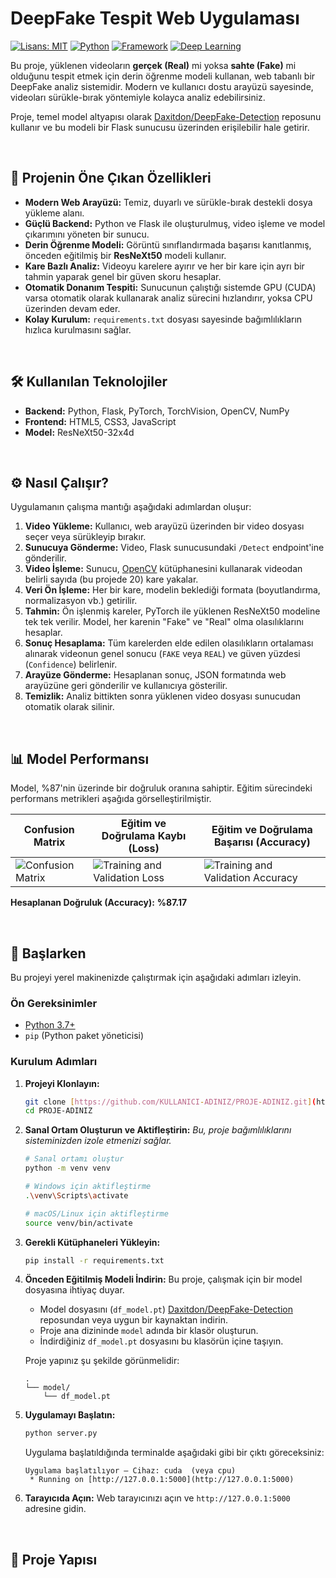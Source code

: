 # DeepFake Tespit Web Uygulaması

[![Lisans: MIT](https://img.shields.io/badge/License-MIT-yellow.svg)](https://opensource.org/licenses/MIT)
[![Python](https://img.shields.io/badge/Python-3.7+-blue.svg)](https://www.python.org/)
[![Framework](https://img.shields.io/badge/Framework-Flask-black.svg)](https://flask.palletsprojects.com/)
[![Deep Learning](https://img.shields.io/badge/Library-PyTorch-orange.svg)](https://pytorch.org/)

Bu proje, yüklenen videoların **gerçek (Real)** mi yoksa **sahte (Fake)** mi olduğunu tespit etmek için derin öğrenme modeli kullanan, web tabanlı bir DeepFake analiz sistemidir. Modern ve kullanıcı dostu arayüzü sayesinde, videoları sürükle-bırak yöntemiyle kolayca analiz edebilirsiniz.

Proje, temel model altyapısı olarak [Daxitdon/DeepFake-Detection](https://github.com/Daxitdon/DeepFake-Detection) reposunu kullanır ve bu modeli bir Flask sunucusu üzerinden erişilebilir hale getirir.

<br>

## 🚀 Projenin Öne Çıkan Özellikleri

- **Modern Web Arayüzü:** Temiz, duyarlı ve sürükle-bırak destekli dosya yükleme alanı.
- **Güçlü Backend:** Python ve Flask ile oluşturulmuş, video işleme ve model çıkarımını yöneten bir sunucu.
- **Derin Öğrenme Modeli:** Görüntü sınıflandırmada başarısı kanıtlanmış, önceden eğitilmiş bir **ResNeXt50** modeli kullanır.
- **Kare Bazlı Analiz:** Videoyu karelere ayırır ve her bir kare için ayrı bir tahmin yaparak genel bir güven skoru hesaplar.
- **Otomatik Donanım Tespiti:** Sunucunun çalıştığı sistemde GPU (CUDA) varsa otomatik olarak kullanarak analiz sürecini hızlandırır, yoksa CPU üzerinden devam eder.
- **Kolay Kurulum:** `requirements.txt` dosyası sayesinde bağımlılıkların hızlıca kurulmasını sağlar.

<br>

## 🛠️ Kullanılan Teknolojiler

- **Backend:** Python, Flask, PyTorch, TorchVision, OpenCV, NumPy
- **Frontend:** HTML5, CSS3, JavaScript
- **Model:** ResNeXt50-32x4d

<br>

## ⚙️ Nasıl Çalışır?

Uygulamanın çalışma mantığı aşağıdaki adımlardan oluşur:

1.  **Video Yükleme:** Kullanıcı, web arayüzü üzerinden bir video dosyası seçer veya sürükleyip bırakır.
2.  **Sunucuya Gönderme:** Video, Flask sunucusundaki `/Detect` endpoint'ine gönderilir.
3.  **Video İşleme:** Sunucu, [OpenCV](https://opencv.org/) kütüphanesini kullanarak videodan belirli sayıda (bu projede 20) kare yakalar.
4.  **Veri Ön İşleme:** Her bir kare, modelin beklediği formata (boyutlandırma, normalizasyon vb.) getirilir.
5.  **Tahmin:** Ön işlenmiş kareler, PyTorch ile yüklenen ResNeXt50 modeline tek tek verilir. Model, her karenin "Fake" ve "Real" olma olasılıklarını hesaplar.
6.  **Sonuç Hesaplama:** Tüm karelerden elde edilen olasılıkların ortalaması alınarak videonun genel sonucu (`FAKE` veya `REAL`) ve güven yüzdesi (`Confidence`) belirlenir.
7.  **Arayüze Gönderme:** Hesaplanan sonuç, JSON formatında web arayüzüne geri gönderilir ve kullanıcıya gösterilir.
8.  **Temizlik:** Analiz bittikten sonra yüklenen video dosyası sunucudan otomatik olarak silinir.

<br>

## 📊 Model Performansı

Model, %87'nin üzerinde bir doğruluk oranına sahiptir. Eğitim sürecindeki performans metrikleri aşağıda görselleştirilmiştir.

| Confusion Matrix                                     | Eğitim ve Doğrulama Kaybı (Loss)                             | Eğitim ve Doğrulama Başarısı (Accuracy)                        |
| ---------------------------------------------------- | ------------------------------------------------------------ | -------------------------------------------------------------- |
| ![Confusion Matrix](Confusion%20Matrix.png) | ![Training and Validation Loss](Training%20and%20Validation%20Loss%20Graph.png) | ![Training and Validation Accuracy](training.png) |

**Hesaplanan Doğruluk (Accuracy):** **%87.17**

<br>

## 🚀 Başlarken

Bu projeyi yerel makinenizde çalıştırmak için aşağıdaki adımları izleyin.

### Ön Gereksinimler

- [Python 3.7+](https://www.python.org/downloads/)
- `pip` (Python paket yöneticisi)

### Kurulum Adımları

1.  **Projeyi Klonlayın:**
    ```bash
    git clone [https://github.com/KULLANICI-ADINIZ/PROJE-ADINIZ.git](https://github.com/KULLANICI-ADINIZ/PROJE-ADINIZ.git)
    cd PROJE-ADINIZ
    ```

2.  **Sanal Ortam Oluşturun ve Aktifleştirin:**
    *Bu, proje bağımlılıklarını sisteminizden izole etmenizi sağlar.*
    ```bash
    # Sanal ortamı oluştur
    python -m venv venv

    # Windows için aktifleştirme
    .\venv\Scripts\activate

    # macOS/Linux için aktifleştirme
    source venv/bin/activate
    ```

3.  **Gerekli Kütüphaneleri Yükleyin:**
    ```bash
    pip install -r requirements.txt
    ```

4.  **Önceden Eğitilmiş Modeli İndirin:**
    Bu proje, çalışmak için bir model dosyasına ihtiyaç duyar.
    - Model dosyasını (`df_model.pt`) [Daxitdon/DeepFake-Detection](https://github.com/Daxitdon/DeepFake-Detection) reposundan veya uygun bir kaynaktan indirin.
    - Proje ana dizininde `model` adında bir klasör oluşturun.
    - İndirdiğiniz `df_model.pt` dosyasını bu klasörün içine taşıyın.

    Proje yapınız şu şekilde görünmelidir:
    ```
    .
    └── model/
        └── df_model.pt
    ```

5.  **Uygulamayı Başlatın:**
    ```bash
    python server.py
    ```
    Uygulama başlatıldığında terminalde aşağıdaki gibi bir çıktı göreceksiniz:
    ```
    Uygulama başlatılıyor — Cihaz: cuda  (veya cpu)
     * Running on [http://127.0.0.1:5000](http://127.0.0.1:5000)
    ```

6.  **Tarayıcıda Açın:**
    Web tarayıcınızı açın ve `http://127.0.0.1:5000` adresine gidin.

<br>

## 📂 Proje Yapısı
